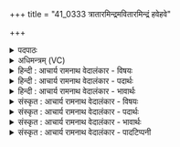 +++
title = "41_0333 त्रातारमिन्द्रमवितारमिन्द्रं हवेहवे"

+++
<details><summary>पदपाठः</summary>

त्रा꣣ता꣡र꣢म्। इ꣡न्द्र꣢꣯म्। अ꣣विता꣡र꣢म्। इ꣡न्द्र꣢꣯म्। ह꣡वे꣢꣯हवे। ह꣡वे꣢꣯। ह꣣वे। सुह꣡व꣢म्। सु꣣। हव꣢꣯म्। शू꣡र꣢꣯म्। इ꣡न्द्र꣢꣯म्। हु꣣वे꣢। नु। श꣣क्र꣢म्। पु꣣रुहूत꣢म्। पु꣣रु। हूत꣢म्। इ꣡न्द्र꣢꣯म्। इ꣣द꣢म्। ह꣣विः꣢। म꣣घ꣡वा꣢। वे꣣तु। इ꣡न्द्रः꣢꣯। ३३३।
</details>

<details><summary>अधिमन्त्रम् (VC)</summary>

- इन्द्रः
- भरद्वाजः
- त्रिष्टुप्
- धैवतः
- ऐन्द्रं काण्डम्
</details>

<details><summary>हिन्दी : आचार्य रामनाथ वेदालंकार - विषयः</summary>

अगले मन्त्र में परमात्मा और राजा आह्वान करने योग्य हैं, यह इन्द्र नाम से दर्शाया गया है।
</details>

<details><summary>हिन्दी : आचार्य रामनाथ वेदालंकार - पदार्थः</summary>

पदार्थान्वयभाषाः -  मैं (त्रातारम्) आपत्तियों से त्राण करनेवाले (इन्द्रम्) शत्रुविदारक जगदीश्वर वा राजा को (अवितारम्) सुखादि के प्रदान द्वारा पालना करनेवाले (इन्द्रम्) ऐश्वर्यशाली जगदीश्वर वा राजा को, (हवे हवे) प्रत्येक संग्राम में, प्रत्येक संकट में (सुहवम्) सरलता से पुकारने योग्य (शक्रम्) शक्तिशाली, (पुरुहूतम्) बहुत स्तुति किये गये अथवा बहुतों से बुलाये गये (इन्द्रम्) अविद्या, दुःख आदि के भञ्जक जगदीश्वर वा राजा को (नु) शीघ्र ही (हुवे) पुकारता हूँ। (सः) वह (मघवा) प्रशस्त धनवाला (इन्द्रः) जगदीश्वर वा राजा (इदम्) इस मेरे द्वारा दी जाती हुई (हविः) आत्मसमर्पण रूप अथवा राजकर रूप हवि को (वेतु) स्वीकार करे ॥२॥ इस मन्त्र में अर्थश्लेष अलङ्कार है, विशेषणों के साभिप्राय होने से परिकरालङ्कार भी है। इन्द्र शब्द की चार बार पुनरुक्ति उसकी बहुक्षमता को तथा अन्यों से विलक्षण आह्वानयोग्यता को द्योतित करती है। निरर्थक ‘तारमिन्द्रं’ की दो बार, ‘रमिन्द्रं’ की तीन बार, ‘मिन्द्र’ की चार बार आवृत्ति होने से यमक अलङ्कार है। इसी प्रकार ‘हवे, हवे, हवं, हवं हुवे, हवि’ में वृत्त्यनुप्रास है। ‘त्रातारम्, अवितारम्,’ में और ‘इन्द्रम्, शक्रम्, पुरुहूतम्’ में पुनरुक्तवदाभास है ॥२॥
</details>

<details><summary>हिन्दी : आचार्य रामनाथ वेदालंकार - भावार्थः</summary>

भावार्थभाषाः -  सबको चाहिए कि विपत्त्राता, शुभ पालनकर्त्ता, सुख से आह्वान किये जाने योग्य, अनेक जनों से वन्दित, शूर परमेश्वर तथा राजा का आत्मकल्याण और जनकल्याण के लिए वरण करें। साथ ही परमेश्वर को आत्म-समर्पण और राजा को कर-प्रदान भी नियम से करना चाहिए ॥२॥
</details>

<details><summary>संस्कृत : आचार्य रामनाथ वेदालंकार - विषयः</summary>

अथेन्द्रनाम्ना परमात्मनो नृपतेश्चाह्वानयोग्यत्वं दर्शयति।
</details>

<details><summary>संस्कृत : आचार्य रामनाथ वेदालंकार - पदार्थः</summary>

पदार्थान्वयभाषाः -  अहम् (त्रातारम्२) आपद्भ्यस्त्राणकर्तारम् (इन्द्रम्) शत्रुविदारकं जगदीश्वरं राजानं वा, (अवितारम्) सुखादिप्रदानेन पालयितारम् (इन्द्रम्) ऐश्वर्यशालिनं जगदीश्वरं राजानं वा, (हवेहवे) संग्रामे-संग्रामे संकटे-संकटे (सुहवम्) आह्वातुं सुशकम्, (शूरम्) शूरवीरम् (इन्द्रम्) सहायकं जगदीश्वरं राजानं वा, (शक्रम्) शक्तिशालिनम् (पुरुहूतम्) बहुस्तुतं बहुभिराहूतं वा (इन्द्रम्) अविद्यादिदुःखभञ्जकं जगदीश्वरं राजानंवा, (नु) क्षिप्रम् (हुवे) आह्वयामि। ह्वेञ् धातोश्छान्दसं सम्प्रसारणजं रूपम्। सः (मघवा) प्रशस्तधनः (इन्द्रः) जगदीश्वरो राजा वा (इदम्) मया दीयमानम् (हविः) आत्मसमर्पणरूपं राजदेयकररूपं वा हव्यम् (वेतु) व्याप्नोतु स्वीकरोतु। वी गतिव्याप्त्यादिषु पठितः। तस्येदं लोटि रूपम् ॥२॥३ अत्र अर्थश्लेषालङ्कारः। विशेषणानां साभिप्रायत्वात् परिकरालङ्कारोऽपि। ‘इन्द्रम्’ इत्यस्य चतुष्कृत्वः पुनरुक्तिरिन्द्रस्य बहुक्षमत्वम् अन्यविलक्षणतयाऽऽह्वानयोग्यत्वं च द्योतयति। निरर्थकस्य ‘तारमिन्द्रं’ इत्यस्य द्विशः, ‘रमिन्द्रं’ इत्यस्य त्रिशः, ‘मिन्द्र’ इत्यस्य चतुश्श आवृत्तेर्यमकालङ्कारः। ‘हवे, हवे, हवं, हवं, हुवे, हवि’ इति वृत्त्यनुप्रासः। ‘त्रातारम्, अवितारम्’, ‘इन्द्रम्, शक्रम्, पुरुहूतम्’ इत्यत्र च पुनरुक्तवदाभासः ॥२॥
</details>

<details><summary>संस्कृत : आचार्य रामनाथ वेदालंकार - भावार्थः</summary>

भावार्थभाषाः -  सर्वैर्विपत्त्राता सुपालकः सुखाह्वानो बहुजनवन्दितः शूरः परमेश्वरो नृपतिश्चात्मकल्याणाय जनकल्याणाय च वरणीयः। परमेश्वरायात्मसमर्पणं नृपतये च करप्रदानमपि नियमतो विधेयम् ॥२॥
</details>

<details><summary>संस्कृत : आचार्य रामनाथ वेदालंकार - पादटिप्पनी</summary>

टिप्पणी:   १. ऋ० ६।४७।११, य० २०।५० उभयत्र ऋषिः गर्गः, ‘ह्वयामि शक्रं पुरुहूतमिन्द्रं स्वस्ति नो मघवा धात्विन्द्रः’ इति चोत्तरार्धपाठः। अथ० ७।८६।१, ऋषिः अथर्वा स्वस्त्ययनकामः, ‘स्वस्ति न इन्द्रो मघवान् कृणोतु’ इति चतुर्थः पादः। २. त्रातारमिन्द्रम् अवितारमिन्द्रमिति पुनरुक्तिः स्तोतृतमत्वख्यापनाय। त्राणं नाम उपस्थितेभ्यो भयेभ्यो रक्षणम्, अवनं तु द्वेष्यतानिरोध इति विशेषः। अथवा कामैस्तर्पणम् अवनम्—इति भ०। ३. दयानन्दर्षिणा मन्त्रोऽयम् ऋग्भाष्ये यजुर्भाष्ये च राजप्रजापक्षे व्याख्यातः।
</details>